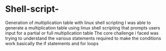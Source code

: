 # Shell-script-
Generation of multiplication table with linux shell scripting 
I was able to generate a multiplication table using linux shell scripting that prompts users input for a partial or full multiplication table
The core challenge i faced was trying to understand the various statements required to make the conditions work
basically the if statements and for loops
